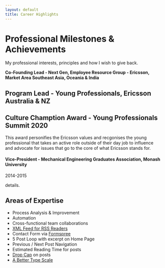 ```yaml
---
layout: default
title: Career Highlights
---
```


<div class="post">
	<h1 class="pageTitle">Professional Milestones & Achievements</h1>
	<!-- <img src="{{ '/assets/img/Ganaka_Run.png' | relative_url }}" alt=""> -->
	<p class="intro">My professional interests, principles and how I wish to give back.</p>
	<p></p>
	<strong>Co-Founding Lead - Next Gen, Employee Resource Group - Ericsson, Market Area Southeast Asia, Oceania & India</strong>
	<h2>Program Lead - Young Professionals, Ericsson Australia & NZ </h2>
	<h2>Culture Chamption Award - Young Professionals Summit 2020</h2>
	<p>This award personifies the Ericsson values and recgonises the young professional that takes an active role outside of their day job to influence and advocate for issues that go to the core of what Ericsson stands for.</p>
	<h4>Vice-President - Mechanical Engineering Graduates Association, Monash University</h4>2014-2015
	<p>details.</p>
	<h2>Areas of Expertise</h2>
	<ul>
		<li>Process Analysis & Improvement</li>
  		<li>Automation</li>
  		<li>Cross-functional team collaborations</li>
  		<li><a href="https://github.com/snaptortoise/jekyll-rss-feeds">XML Feed for RSS Readers</a></li>
  		<li>Contact Form via <a href="http://formspree.io/">Formspree</a></li>
      <li>5 Post Loop with excerpt on Home Page</li>
  		<li>Previous / Next Post Navigation</li>
      <li>Estimated Reading Time for posts</li>
  		<li><a href="https://github.com/adobe-webplatform/dropcap.js">Drop Cap</a> on posts</li>
  		<li><a href="http://typecast.com/blog/a-more-modern-scale-for-web-typography">A Better Type Scale</a></li>
  	</ul>
</div>
